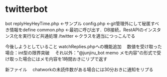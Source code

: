 twitterbot
==========

bot
replyHeyHeyTime.php <-サンプル
config.php <-git管理外にして秘匿すべき情報をdefine
common.php <-最初に呼び出す．DB接続，RestAPIのインスタンス化を実行など共通処理
/twitter <-クラスを適当につっこんでる

今後しようとしていること
watchReplies.phpへの機能追加
　数値を受け取った場合：int型の限界突破
　それ以外："@junjiru_bot memo メモ内容"の形式で受け取った場合にはメモ内容を1時間おきにリプで返す

新ファイル
　chatworkの未読件数がある場合には30分おきに通知をリプる
